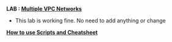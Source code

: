 **LAB : [Multiple VPC Networks](https://www.qwiklabs.com/focuses/1230?parent=catalog)**
 - This lab is working fine. No need to add anything or change

**[How to use Scripts and Cheatsheet](/HOW-TO.md)**